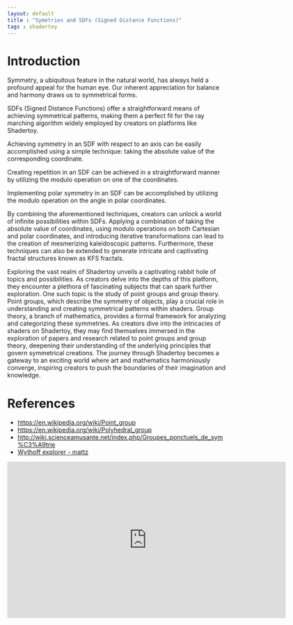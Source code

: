 ```yaml
---
layout: default
title : "Symetries and SDFs (Signed Distance Functions)"
tags : shadertoy
---
```

# Introduction
Symmetry, a ubiquitous feature in the natural world, has always held a profound appeal for the human eye. Our inherent appreciation for balance and harmony draws us to symmetrical forms.

SDFs (Signed Distance Functions) offer a straightforward means of achieving symmetrical patterns, making them a perfect fit for the ray marching algorithm widely employed by creators on platforms like Shadertoy.

Achieving symmetry in an SDF with respect to an axis can be easily accomplished using a simple technique: taking the absolute value of the corresponding coordinate. 

Creating repetition in an SDF can be achieved in a straightforward manner by utilizing the modulo operation on one of the coordinates. 

Implementing polar symmetry in an SDF can be accomplished by utilizing the modulo operation on the angle in polar coordinates. 

By combining the aforementioned techniques, creators can unlock a world of infinite possibilities within SDFs. Applying a combination of taking the absolute value of coordinates, using modulo operations on both Cartesian and polar coordinates, and introducing iterative transformations can lead to the creation of mesmerizing kaleidoscopic patterns. Furthermore, these techniques can also be extended to generate intricate and captivating fractal structures known as KFS fractals. 

Exploring the vast realm of Shadertoy unveils a captivating rabbit hole of topics and possibilities. As creators delve into the depths of this platform, they encounter a plethora of fascinating subjects that can spark further exploration. One such topic is the study of point groups and group theory. Point groups, which describe the symmetry of objects, play a crucial role in understanding and creating symmetrical patterns within shaders. Group theory, a branch of mathematics, provides a formal framework for analyzing and categorizing these symmetries. As creators dive into the intricacies of shaders on Shadertoy, they may find themselves immersed in the exploration of papers and research related to point groups and group theory, deepening their understanding of the underlying principles that govern symmetrical creations. The journey through Shadertoy becomes a gateway to an exciting world where art and mathematics harmoniously converge, inspiring creators to push the boundaries of their imagination and knowledge.

# References

* https://en.wikipedia.org/wiki/Point_group
* https://en.wikipedia.org/wiki/Polyhedral_group
* http://wiki.scienceamusante.net/index.php/Groupes_ponctuels_de_sym%C3%A9trie
* [Wythoff explorer - mattz](https://www.shadertoy.com/view/Md3yRB)

<iframe width="640" height="360" frameborder="0" src="https://www.shadertoy.com/embed/7t2cRd?gui=true&t=10&paused=true&muted=false" allowfullscreen></iframe>

